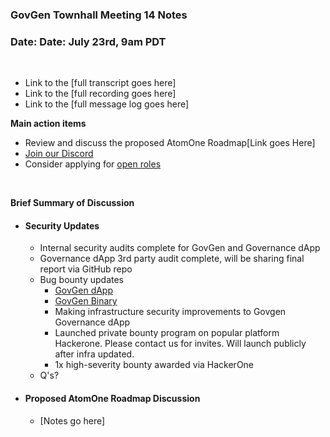 ### **GovGen Townhall Meeting 14 Notes**

### Date: Date: July 23rd, 9am PDT
<br> 

- Link to the [full transcript goes here]
- Link to the [full recording goes here]
- Link to the [full message log goes here]


**Main action items**

- Review and discuss the proposed AtomOne Roadmap[Link goes Here]
- [Join our Discord](https://discord.gg/atomone)
- Consider applying for [open roles](https://jobs.lever.co/allinbits)

<BR>

**Brief Summary of Discussion**

- #### Security Updates
  - Internal security audits complete for GovGen and Governance dApp
  - Governance dApp 3rd party audit complete, will be sharing final report via GitHub repo
  - Bug bounty updates
    - [GovGen dApp](https://hackenproof.com/all-in-bits/govgen-governance-dapp) 
    - [GovGen Binary](https://hackenproof.com/all-in-bits/govgen) 
    - Making infrastructure security improvements to Govgen Governance dApp
    - Launched private bounty program on popular platform Hackerone. Please contact us for invites. Will launch publicly after infra updated.
    - 1x high-severity bounty awarded via HackerOne
  - Q's?


- #### Proposed AtomOne Roadmap Discussion
  - [Notes go here]

